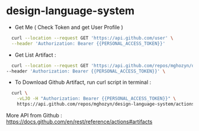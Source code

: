 # design-language-system

- Get Me ( Check Token and get User Profile )

```sh
  curl --location --request GET 'https://api.github.com/user' \
  --header 'Authorization: Bearer {{PERSONAL_ACCESS_TOKEN}}'
```

- Get List Artifact :

```sh
  curl --location --request GET 'https://api.github.com/repos/mghozyn/design-language-system/actions/artifacts' \
--header 'Authorization: Bearer {{PERSONAL_ACCESS_TOKEN}}' \
```

- To Download Github Artifact, run curl script in terminal :

```sh
  curl \
    -vLJO -H "Authorization: Bearer {{PERSONAL_ACCESS_TOKEN}}" \
    https://api.github.com/repos/mghozyn/design-language-system/actions/artifacts/{{ARTIFACT_ID}}/zip
```

More API from Github :
https://docs.github.com/en/rest/reference/actions#artifacts
